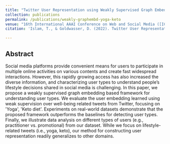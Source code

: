 ```yaml
---
title: "Twitter User Representation using Weakly Supervised Graph Embedding"
collection: publications
permalink: /publications/weakly-graphembd-yoga-keto
venue: "16th International AAAI Conference on Web and Social Media ([ICWSM-2022](https://www.icwsm.org/2021/index.html))"
citation: 'Islam, T., & Goldwasser, D. (2022). Twitter User Representation using Weakly Supervised Graph Embedding. Proceedings of the International AAAI Conference on Web and Social Media. (To appear)'

--- 
```


## Abstract
Social media platforms provide convenient means for users to participate in multiple online activities on various contents and create fast widespread interactions. However, this rapidly growing access has also increased the diverse information, and characterizing user types to understand people’s lifestyle decisions shared in social media is challenging. In this paper, we propose a weakly supervised graph embedding based framework for understanding user types. We evaluate the user embedding learned using weak supervision over well-being related tweets from Twitter, focusing on 'Yoga', 'Keto diet'.  Experiments on real-world datasets demonstrate that the proposed framework outperforms the baselines for detecting user types. Finally, we illustrate data analysis on different types of users (e.g., practitioner vs. promotional) from our dataset. While we focus on lifestyle-related tweets (i.e., yoga, keto), our method for constructing user representation readily generalizes to other domains.
